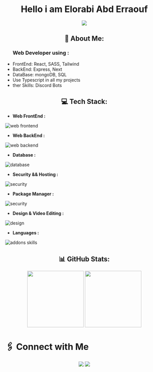 <h1 align="center">Hello i am Elorabi Abd Erraouf</h1>

<p align="center">
  <img src="https://readme-typing-svg.herokuapp.com/?font=Fira+Code&size=25&pause=1000&center=true&width=435&lines=Full+Stack+Web+Developer;Discord.js+Expert;Use+all+of+TypeScript+%26+Bun" />
</p>


<h2 align="center">💫 About Me:</h2>
<ul>
  <h3><bold>Web Developer using :</bold></h3>
  <li>FrontEnd: React, SASS, Tailwind</li>
  <li>BackEnd: Express, Next</li>
  <li>DataBase: mongoDB, SQL</li>
  <li>Use Typescript in all my projects</li>
  <li>ther Skills: Discord Bots</li>
</ul>

<h2 align="center">💻 Tech Stack:</h2>

- **Web FrontEnd :**
<p>
  <img src="https://skillicons.dev/icons?i=react,html,css,sass,ts,tailwind" alt="web frontend"/>
</p>

- **Web BackEnd :**
<p>
  <img src="https://skillicons.dev/icons?i=express,next,ts,nodejs" alt="web backend"/>
</p>

- **Database :**
<p>
  <img src="https://skillicons.dev/icons?i=mongodb,wordpress,mysql" alt="database"/>
</p>

- **Security && Hosting :**
<p>
  <img src="https://skillicons.dev/icons?i=vercel,netlify" alt="security"/>
</p>

- **Package Manager :**
<p>
  <img src="https://skillicons.dev/icons?i=npm,bun,yarn,pnpm" alt="security"/>
</p>

- **Design & Video Editing :**
<p>
  <img src="https://skillicons.dev/icons?i=figma,ps,pr" alt="design"/>
</p>

- **Languages :**
<img src="https://skillicons.dev/icons?i=js,py,php,c,lua" alt="addons skills" align="center"/>

<h2 align="center">📊 GitHub Stats:</h2>
<div align="center">
  <img src="https://github-readme-stats.vercel.app/api?username=RoBoCRAFTYT01&show_icons=true&theme=tokyonight" height="180px"/>
  <img src="https://github-readme-streak-stats.herokuapp.com/?user=RoBoCRAFTYT01&theme=tokyonight" height="180px"/>
</div>

# 🖇️ Connect with Me
<p align="center">
  <a href="https://discord.com/users/695223884735053905"><img src="https://img.shields.io/badge/Discord-5865F2?style=for-the-badge&logo=discord&logoColor=white"/></a>
  <a href="elorabi.abdelrraouf.2007@email.com"><img src="https://img.shields.io/badge/Email-D14836?style=for-the-badge&logo=gmail&logoColor=white"/></a>
</p>
